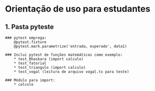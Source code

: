 
# Orientação de uso para estudantes


## 1. Pasta pyteste

    ### pytest emprega:
        @pytest.fixture
        @pytest.mark.parametrize('entrada, esperado', data1)

    ### Inclui pytest de funções matemáticas como exemplo:
        * test_Bhaskara (import calculo)
        * test_fatorial
        * test_triangulo (import calculo)
        * test_vogal (leitura de arquivo vogal.tx para teste)

    ### Módulo para import:
        * calculo

 
